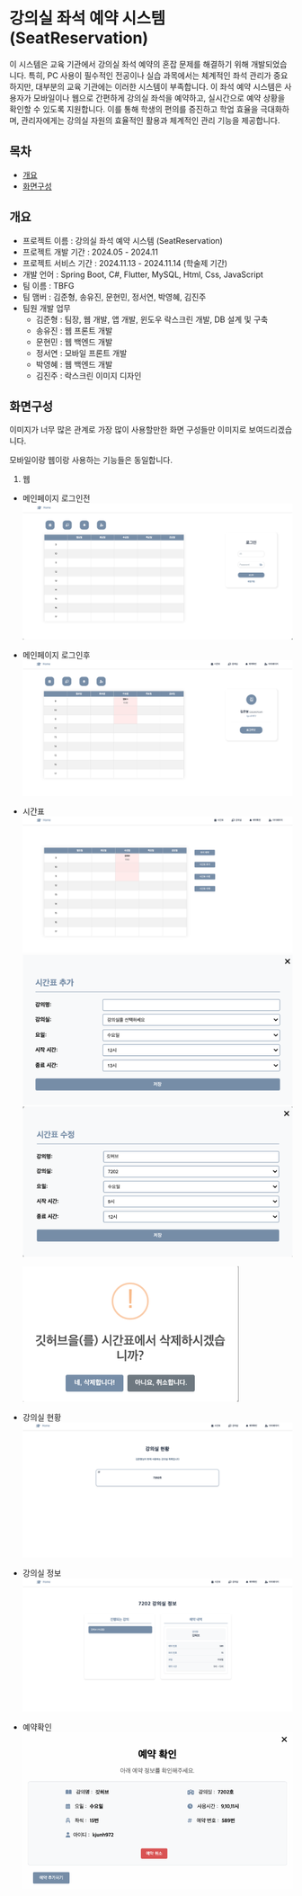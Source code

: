 # 강의실 좌석 예약 시스템 (SeatReservation)
이 시스템은 교육 기관에서 강의실 좌석 예약의 혼잡 문제를 해결하기 위해 개발되었습니다. 특히, PC 사용이 필수적인 전공이나 실습 과목에서는 체계적인 좌석 관리가 중요하지만, 대부분의 교육 기관에는 이러한 시스템이 부족합니다. 이 좌석 예약 시스템은 사용자가 모바일이나 웹으로 간편하게 강의실 좌석을 예약하고, 실시간으로 예약 상황을 확인할 수 있도록 지원합니다. 이를 통해 학생의 편의를 증진하고 학업 효율을 극대화하며, 관리자에게는 강의실 자원의 효율적인 활용과 체계적인 관리 기능을 제공합니다.


## 목차
- [개요](#개요)
- [화면구성](#화면구성)


## 개요
- 프로젝트 이름 : 강의실 좌석 예약 시스템 (SeatReservation)
- 프로젝트 개발 기간 : 2024.05 - 2024.11
- 프로젝트 서비스 기간 : 2024.11.13 - 2024.11.14 (학술제 기간)
- 개발 언어 : Spring Boot, C#, Flutter, MySQL, Html, Css, JavaScript
- 팀 이름 : TBFG
- 팀 맴버 : 김준형, 송유진, 문현민, 정서연, 박영혜, 김진주
- 팀원 개발 업무
    - 김준형 : 팀장, 웹 개발, 앱 개발, 윈도우 락스크린 개발, DB 설계 및 구축
    - 송유진 : 웹 프론트 개발
    - 문현민 : 웹 백엔드 개발
    - 정서연 : 모바일 프론트 개발
    - 박영혜 : 웹 백엔드 개발
    - 김진주 : 락스크린 이미지 디자인


## 화면구성
이미지가 너무 많은 관계로 가장 많이 사용할만한 화면 구성들만 이미지로 보여드리겠습니다.

모바일이랑 웹이랑 사용하는 기능들은 동일합니다.

1. 웹

- 메인페이지 로그인전
![메인페이지-로그인전](https://github.com/kjunh972/SeatReservation/blob/main/web/images/%EB%A9%94%EC%9D%B8%ED%8E%98%EC%9D%B4%EC%A7%80_%EB%A1%9C%EA%B7%B8%EC%9D%B8%20%EC%A0%84.png)
- 메인페이지 로그인후
![메인페이지-로그인후](https://github.com/kjunh972/SeatReservation/blob/main/web/images/%EB%A9%94%EC%9D%B8%ED%8E%98%EC%9D%B4%EC%A7%80_%EB%A1%9C%EA%B7%B8%EC%9D%B8%20%ED%9B%84.png)
- 시간표
![시간표](https://github.com/kjunh972/SeatReservation/blob/main/web/images/%EC%8B%9C%EA%B0%84%ED%91%9C.png)
![시간표 추가](https://github.com/kjunh972/SeatReservation/blob/main/web/images/%EC%8B%9C%EA%B0%84%ED%91%9C%20%EC%B6%94%EA%B0%80.png)
![시간표 수정](https://github.com/kjunh972/SeatReservation/blob/main/web/images/%EC%8B%9C%EA%B0%84%ED%91%9C%20%EC%88%98%EC%A0%95.png)

   ![시간표 삭제](https://github.com/kjunh972/SeatReservation/blob/main/web/images/%EC%8B%9C%EA%B0%84%ED%91%9C%20%EC%82%AD%EC%A0%9C.png)

- 강의실 현황
![강의실 현황](https://github.com/kjunh972/SeatReservation/blob/main/web/images/%EA%B0%95%EC%9D%98%EC%8B%A4%20%ED%98%84%ED%99%A9.png)
- 강의실 정보
![강의실 정보](https://github.com/kjunh972/SeatReservation/blob/main/web/images/%EA%B0%95%EC%9D%98%EC%8B%A4%20%EC%A0%95%EB%B3%B4.png)
- 예약확인
![예약확인](https://github.com/kjunh972/SeatReservation/blob/main/web/images/%EC%98%88%EC%95%BD%ED%99%95%EC%9D%B8.png)
